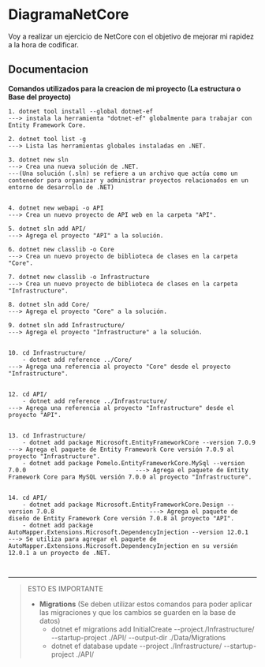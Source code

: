# DiagramaNetCore
Voy a realizar un ejercicio de NetCore con el objetivo de mejorar mi rapidez a la hora de codificar.




## Documentacion
**Comandos utilizados para la creacion de mi proyecto (La estructura o Base del proyecto)**

```Terminal
1. dotnet tool install --global dotnet-ef                                                               ---> instala la herramienta "dotnet-ef" globalmente para trabajar con Entity Framework Core.

2. dotnet tool list -g                                                                                  ---> Lista las herramientas globales instaladas en .NET.

3. dotnet new sln                                                                                       ---> Crea una nueva solución de .NET.
---(Una solución (.sln) se refiere a un archivo que actúa como un contenedor para organizar y administrar proyectos relacionados en un entorno de desarrollo de .NET)


4. dotnet new webapi -o API                                                                             ---> Crea un nuevo proyecto de API web en la carpeta "API".

5. dotnet sln add API/                                                                                  ---> Agrega el proyecto "API" a la solución.

6. dotnet new classlib -o Core                                                                          ---> Crea un nuevo proyecto de biblioteca de clases en la carpeta "Core".

7. dotnet new classlib -o Infrastructure                                                               ---> Crea un nuevo proyecto de biblioteca de clases en la carpeta "Infrastructure".

8. dotnet sln add Core/                                                                                 ---> Agrega el proyecto "Core" a la solución.

9. dotnet sln add Infrastructure/                                                                      ---> Agrega el proyecto "Infrastructure" a la solución.


10. cd Infrastructure/
    - dotnet add reference ../Core/                                                                     ---> Agrega una referencia al proyecto "Core" desde el proyecto "Infrastructure".


12. cd API/
    - dotnet add reference ../Infrastructure/                                                          ---> Agrega una referencia al proyecto "Infrastructure" desde el proyecto "API".


13. cd Infrastructure/
    - dotnet add package Microsoft.EntityFrameworkCore --version 7.0.9                                  ---> Agrega el paquete de Entity Framework Core versión 7.0.9 al proyecto "Infrastructure".
    - dotnet add package Pomelo.EntityFrameworkCore.MySql --version 7.0.0                               ---> Agrega el paquete de Entity Framework Core para MySQL versión 7.0.0 al proyecto "Infrastructure".


14. cd API/
    - dotnet add package Microsoft.EntityFrameworkCore.Design --version 7.0.8                           ---> Agrega el paquete de diseño de Entity Framework Core versión 7.0.8 al proyecto "API".
    - dotnet add package AutoMapper.Extensions.Microsoft.DependencyInjection --version 12.0.1            ---> Se utiliza para agregar el paquete de AutoMapper.Extensions.Microsoft.DependencyInjection en su versión 12.0.1 a un proyecto de .NET.



```

---
>ESTO ES IMPORTANTE
> - **Migrations** (Se deben utilizar estos comandos para poder aplicar las migraciones y que los cambios se guarden en la base de datos)
>   - dotnet ef migrations add InitialCreate --project./Infrastructure/ --startup-project ./API/ --output-dir ./Data/Migrations
>   - dotnet ef database update --project ./Infrastructure/ --startup-project ./API/